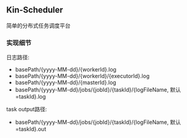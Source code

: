 ## **Kin-Scheduler**
简单的分布式任务调度平台

### **实现细节**
日志路径:
* basePath/{yyyy-MM-dd}/{workerId}.log
* basePath/{yyyy-MM-dd}/{workerId}/{executorId}.log
* basePath/{yyyy-MM-dd}/{masterId}.log
* basePath/{yyyy-MM-dd}/jobs/{jobId}/{taskId}/{logFileName, 默认=taskId}.log

task output路径:
* basePath/{yyyy-MM-dd}/jobs/{jobId}/{taskId}/{logFileName, 默认=taskId}.out